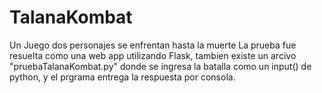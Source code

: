 # TalanaKombat
Un Juego dos personajes se enfrentan hasta la muerte
La prueba fue resuelta como una web app utilizando Flask, tambien existe un arcivo "pruebaTalanaKombat.py" donde se ingresa la batalla como un input() de python, y el prgrama entrega la respuesta por consola.
